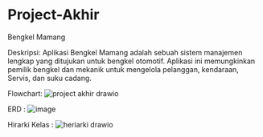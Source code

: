 # Project-Akhir


Bengkel Mamang

Deskripsi: Aplikasi Bengkel Mamang adalah sebuah sistem manajemen lengkap yang ditujukan untuk bengkel otomotif. Aplikasi ini memungkinkan pemilik bengkel dan mekanik untuk mengelola pelanggan, kendaraan, Servis, dan suku cadang.


Flowchart:  ![project akhir drawio](https://github.com/NasywaAzmi/Project-Akhir/assets/126891620/f9921671-d7e5-4949-839f-dbe605e4c317)


ERD : ![image](https://github.com/NasywaAzmi/Project-Akhir/assets/126891620/8f840cb2-4d9b-4b55-8a9b-8e682b3270f2)


Hirarki Kelas : ![heriarki drawio](https://github.com/NasywaAzmi/Project-Akhir/assets/126891620/7b3360a3-c394-4d7d-9056-b726a21f9271)

